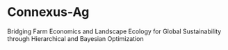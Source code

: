 # Connexus-Ag
Bridging Farm Economics and Landscape Ecology for Global Sustainability through Hierarchical and Bayesian Optimization
